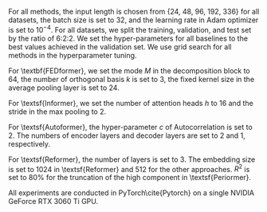 For all methods, the input length is chosen from {24, 48, 96, 192, 336} for all datasets, the batch size is set to 32, and the learning rate in Adam optimizer is set to $10^{-4}$. For all datasets, we split the training, validation, and test set by the ratio of 6:2:2. We set the hyper-parameters for all baselines to the best values achieved in the validation set. We use grid search for all methods in the hyperparameter tuning. 

For \textbf{FEDformer}, we set the mode $M$ in the decomposition block to 64, the number of orthogonal basis $k$ is set to 3, the fixed kernel size in the average pooling layer is set to 24.

For \textsf{Informer}, we set the number of attention heads $h$ to 16 and the stride in the max pooling to 2. 

For \textsf{Autoformer}, the hyper-parameter $c$ of Autocorrelation is set to 2. The numbers of encoder layers and decoder layers are set to 2 and 1, respectively. 

For \textsf{Reformer}, the number of layers is set to 3. The embedding size is set to 1024 in \textsf{Reformer} and 512 for the other approaches. $R^{2}$ is set to 80\% for the truncation of the high component  in \textsf{Periormer}.

All experiments are conducted in PyTorch\cite{Pytorch} on a single 
NVIDIA GeForce RTX 3060 Ti GPU.
